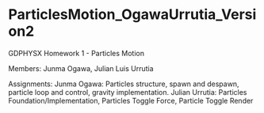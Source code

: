 # ParticlesMotion_OgawaUrrutia_Version2
GDPHYSX Homework 1 - Particles Motion

Members: Junma Ogawa, Julian Luis Urrutia

Assignments:
Junma Ogawa: Particles structure, spawn and despawn, particle loop and control, gravity implementation.
Julian Urrutia: Particles Foundation/Implementation, Particles Toggle Force, Particle Toggle Render
